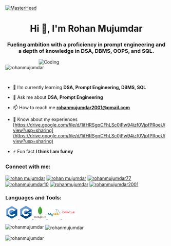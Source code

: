 [![MasterHead](https://firebasestorage.googleapis.com/v0/b/flexi-coding.appspot.com/o/dempgi7-520f8d5f-63d4-4453-8822-dbc149ae27f8.gif?alt=media&token=91c0c7b2-93c3-4029-b011-1a8703c5730d)](https://rishavchanda.io)
<h1 align="center">Hi 👋, I'm Rohan Mujumdar</h1>
<h3 align="center">Fueling ambition with a proficiency in prompt engineering and a depth of knowledge in DSA, DBMS, OOPS, and SQL.</h3>
<img align="right" alt="Coding" Width="400" src="https://img.freepik.com/premium-vector/vector-flat-illustration-software-developer-cyber-program-security_776789-211.jpg">

<p align="left"> <img src="https://komarev.com/ghpvc/?username=rohanmujumdar&label=Profile%20views&color=0e75b6&style=flat" alt="rohanmujumdar" /> </p>

<p align="left"> <a href="https://twitter.com/" target="blank"><img src="https://img.shields.io/twitter/follow/?logo=twitter&style=for-the-badge" alt="" /></a> </p>

- 🌱 I’m currently learning **DSA, Prompt Engineering, DBMS, SQL**

- 💬 Ask me about **DSA, Prompt Engineering**

- 📫 How to reach me **rohanmujumdar2001@gmail.com**

- 📄 Know about my experiences [https://drive.google.com/file/d/1ifHRSgpCFhLSc0jPw94izf0VjpfPRoeU/view?usp=sharing](https://drive.google.com/file/d/1ifHRSgpCFhLSc0jPw94izf0VjpfPRoeU/view?usp=sharing)

- ⚡ Fun fact **I think I am funny**

<h3 align="left">Connect with me:</h3>
<p align="left">
<a href="https://linkedin.com/in/rohan mujumdar" target="blank"><img align="center" src="https://raw.githubusercontent.com/rahuldkjain/github-profile-readme-generator/master/src/images/icons/Social/linked-in-alt.svg" alt="rohan mujumdar" height="30" width="40" /></a>
<a href="https://fb.com/rohan mujumdar" target="blank"><img align="center" src="https://raw.githubusercontent.com/rahuldkjain/github-profile-readme-generator/master/src/images/icons/Social/facebook.svg" alt="rohan mujumdar" height="30" width="40" /></a>
<a href="https://instagram.com/rohanmujumdar77" target="blank"><img align="center" src="https://raw.githubusercontent.com/rahuldkjain/github-profile-readme-generator/master/src/images/icons/Social/instagram.svg" alt="rohanmujumdar77" height="30" width="40" /></a>
<a href="https://codeforces.com/profile/rohanmujumdar10" target="blank"><img align="center" src="https://raw.githubusercontent.com/rahuldkjain/github-profile-readme-generator/master/src/images/icons/Social/codeforces.svg" alt="rohanmujumdar10" height="30" width="40" /></a>
<a href="https://www.leetcode.com/rohanmujumdar" target="blank"><img align="center" src="https://raw.githubusercontent.com/rahuldkjain/github-profile-readme-generator/master/src/images/icons/Social/leet-code.svg" alt="rohanmujumdar" height="30" width="40" /></a>
<a href="https://auth.geeksforgeeks.org/user/rohanmujumdar2001" target="blank"><img align="center" src="https://raw.githubusercontent.com/rahuldkjain/github-profile-readme-generator/master/src/images/icons/Social/geeks-for-geeks.svg" alt="rohanmujumdar2001" height="30" width="40" /></a>
</p>

<h3 align="left">Languages and Tools:</h3>
<p align="left"> <a href="https://www.cprogramming.com/" target="_blank" rel="noreferrer"> <img src="https://raw.githubusercontent.com/devicons/devicon/master/icons/c/c-original.svg" alt="c" width="40" height="40"/> </a> <a href="https://www.w3schools.com/cpp/" target="_blank" rel="noreferrer"> <img src="https://raw.githubusercontent.com/devicons/devicon/master/icons/cplusplus/cplusplus-original.svg" alt="cplusplus" width="40" height="40"/> </a> <a href="https://www.mongodb.com/" target="_blank" rel="noreferrer"> <img src="https://raw.githubusercontent.com/devicons/devicon/master/icons/mongodb/mongodb-original-wordmark.svg" alt="mongodb" width="40" height="40"/> </a> <a href="https://www.mysql.com/" target="_blank" rel="noreferrer"> <img src="https://raw.githubusercontent.com/devicons/devicon/master/icons/mysql/mysql-original-wordmark.svg" alt="mysql" width="40" height="40"/> </a> <a href="https://www.oracle.com/" target="_blank" rel="noreferrer"> <img src="https://raw.githubusercontent.com/devicons/devicon/master/icons/oracle/oracle-original.svg" alt="oracle" width="40" height="40"/> </a> </p>

<p><img align="left" src="https://github-readme-stats.vercel.app/api/top-langs?username=rohanmujumdar&show_icons=true&locale=en&layout=compact" alt="rohanmujumdar" /></p>

<p>&nbsp;<img align="center" src="https://github-readme-stats.vercel.app/api?username=rohanmujumdar&show_icons=true&locale=en" alt="rohanmujumdar" /></p>

<p><img align="center" src="https://github-readme-streak-stats.herokuapp.com/?user=rohanmujumdar&" alt="rohanmujumdar" /></p>
